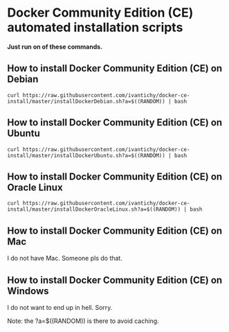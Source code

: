 # Docker Community Edition (CE) automated installation scripts

**Just run on of these commands.**

## How to install Docker Community Edition (CE) on Debian
`curl https://raw.githubusercontent.com/ivantichy/docker-ce-install/master/installDockerDebian.sh?a=$((RANDOM)) | bash`


## How to install Docker Community Edition (CE) on Ubuntu
`curl https://raw.githubusercontent.com/ivantichy/docker-ce-install/master/installDockerUbuntu.sh?a=$((RANDOM)) | bash`


## How to install Docker Community Edition (CE) on Oracle Linux

`curl https://raw.githubusercontent.com/ivantichy/docker-ce-install/master/installDockerOracleLinux.sh?a=$((RANDOM)) | bash`

## How to install Docker Community Edition (CE) on Mac

I do not have Mac. Someone pls do that.

## How to install Docker Community Edition (CE) on Windows

I do not want to end up in hell. Sorry.


Note: the ?a=$((RANDOM)) is there to avoid caching.
